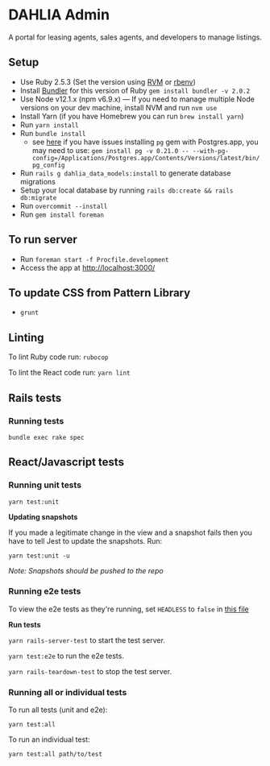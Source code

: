 # DAHLIA Admin

A portal for leasing agents, sales agents, and developers to manage listings.

## Setup
* Use Ruby 2.5.3 (Set the version using [RVM](https://rvm.io/rvm/install) or [rbenv](https://github.com/rbenv/rbenv))
* Install [Bundler](https://github.com/bundler/bundler) for this version of Ruby `gem install bundler -v 2.0.2`
* Use Node v12.1.x (npm v6.9.x) — If you need to manage multiple Node versions on your dev machine, install NVM and run `nvm use`
* Install Yarn (if you have Homebrew you can run `brew install yarn`)
* Run `yarn install`
* Run `bundle install`
  - see [here](https://stackoverflow.com/a/19850273/260495) if you have issues installing `pg` gem with Postgres.app, you may need to use: `gem install pg -v 0.21.0 -- --with-pg-config=/Applications/Postgres.app/Contents/Versions/latest/bin/pg_config`
* Run `rails g dahlia_data_models:install` to generate database migrations
* Setup your local database by running `rails db:create && rails db:migrate`
* Run `overcommit --install`
* Run `gem install foreman`

## To run server
* Run `foreman start -f Procfile.development`
* Access the app at [http://localhost:3000/](http://localhost:3000/)

## To update CSS from Pattern Library
* `grunt`

## Linting

To lint Ruby code run: `rubocop`

To lint the React code run: `yarn lint`


## Rails tests

### Running tests

`bundle exec rake spec`

## React/Javascript tests

### Running unit tests

`yarn test:unit`

**Updating snapshots**

If you made a legitimate change in the view and a snapshot fails then you have to tell Jest to update the snapshots. Run:

`yarn test:unit -u`

_Note: Snapshots should be pushed to the repo_

### Running e2e tests

To view the e2e tests as they're running, set `HEADLESS` to `false` in [this file](https://github.com/Exygy/sf-dahlia-lap/blob/master/spec/javascript/support/puppeteer/consts.js)

**Run tests**

`yarn rails-server-test` to start the test server.

`yarn test:e2e` to run the e2e tests.

`yarn rails-teardown-test` to stop the test server.


### Running all or individual tests

To run all tests (unit and e2e):

`yarn test:all`

To run an individual test:

`yarn test:all path/to/test`
